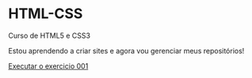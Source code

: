 # HTML-CSS
 Curso de HTML5 e CSS3

 Estou aprendendo a criar sites e agora vou gerenciar meus repositórios!

<a href="https://carlosmoreira93.github.io/HTML-CSS/exercicios/ex001/index.html" target="_blank"> Executar o exercicio 001</a>